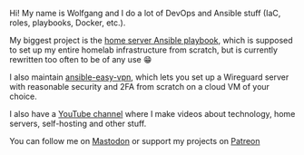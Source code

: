 Hi! My name is Wolfgang and I do a lot of DevOps and Ansible stuff (IaC, roles, playbooks, Docker, etc.). 

My biggest project is the [home server Ansible playbook](https://github.com/notthebee/infra), which is supposed to set up my entire homelab infrastructure from scratch, but is currently rewritten too often to be of any use 😁

I also maintain [ansible-easy-vpn](https://github.com/notthebee/ansible-easy-vpn), which lets you set up a Wireguard server with reasonable security and 2FA from scratch on a cloud VM of your choice.

I also have a [YouTube channel](https://youtube.com/c/WolfgangsChannel) where I make videos about technology, home servers, self-hosting and other stuff.

You can follow me on [Mastodon](https://tilde.zone/@notthebee) or support my projects on [Patreon](https://patreon.com/WolfgangsChannel)
